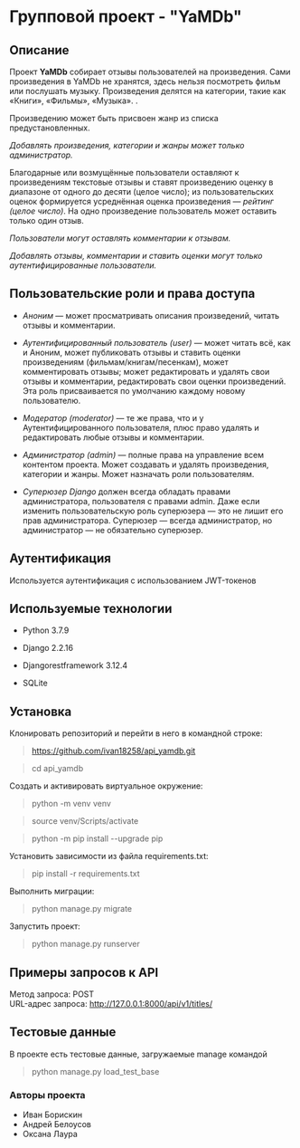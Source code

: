 # Групповой проект - "YaMDb"

## Описание

Проект **YaMDb** собирает отзывы пользователей на произведения. Сами произведения в YaMDb не хранятся, здесь нельзя посмотреть фильм или послушать музыку.
Произведения делятся на категории, такие как «Книги», «Фильмы», «Музыка». .

Произведению может быть присвоен жанр из списка предустановленных.

*Добавлять произведения, категории и жанры может только администратор.*

Благодарные или возмущённые пользователи оставляют к произведениям текстовые отзывы и ставят произведению оценку в диапазоне от одного до десяти (целое число); из пользовательских оценок формируется усреднённая оценка произведения — *рейтинг (целое число)*. На одно произведение пользователь может оставить только один отзыв.

*Пользователи могут оставлять комментарии к отзывам.*

*Добавлять отзывы, комментарии и ставить оценки могут только аутентифицированные пользователи.*

## Пользовательские роли и права доступа

- *Аноним* — может просматривать описания произведений, читать отзывы и комментарии.

- *Аутентифицированный пользователь (user)* — может читать всё, как и Аноним, может публиковать отзывы и ставить оценки произведениям (фильмам/книгам/песенкам), может комментировать отзывы; может редактировать и удалять свои отзывы и комментарии, редактировать свои оценки произведений. Эта роль присваивается по умолчанию каждому новому пользователю.

- *Модератор (moderator)* — те же права, что и у Аутентифицированного пользователя, плюс право удалять и редактировать любые отзывы и комментарии.

- *Администратор (admin)* — полные права на управление всем контентом проекта. Может создавать и удалять произведения, категории и жанры. Может назначать роли пользователям.

- *Суперюзер Django* должен всегда обладать правами администратора, пользователя с правами admin. Даже если изменить пользовательскую роль суперюзера — это не лишит его прав администратора. Суперюзер — всегда администратор, но администратор — не обязательно суперюзер.

## Аутентификация

Используется аутентификация с использованием JWT-токенов

## Используемые технологии

- Python 3.7.9

- Django 2.2.16

- Djangorestframework 3.12.4

- SQLite

## Установка

Клонировать репозиторий и перейти в него в командной строке:

> https://github.com/ivan18258/api_yamdb.git

> cd api_yamdb

Cоздать и активировать виртуальное окружение:

> python -m venv venv

> source venv/Scripts/activate

> python -m pip install --upgrade pip

Установить зависимости из файла requirements.txt:

> pip install -r requirements.txt

Выполнить миграции:

> python manage.py migrate

Запустить проект:

> python manage.py runserver

## Примеры запросов к API

Метод запроса: POST  
URL-адрес запроса: http://127.0.0.1:8000/api/v1/titles/

## Тестовые данные

В проекте есть тестовые данные, загружаемые manage командой

> pythоn manage.py load_test_base

### Авторы проекта

- Иван Борискин
- Андрей Белоусов
- Оксана Лаура